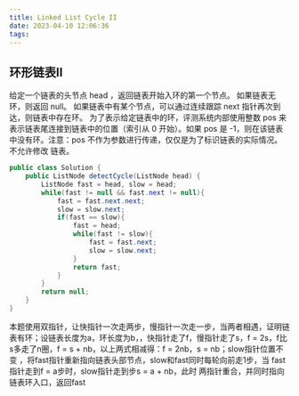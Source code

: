 ```yaml
---
title: Linked List Cycle II
date: 2023-04-10 12:06:36
tags:
---
```


## 环形链表II
给定一个链表的头节点  head ，返回链表开始入环的第一个节点。 如果链表无环，则返回 null。
如果链表中有某个节点，可以通过连续跟踪 next 指针再次到达，则链表中存在环。 为了表示给定链表中的环，评测系统内部使用整数 pos 来表示链表尾连接到链表中的位置（索引从 0 开始）。如果 pos 是 -1，则在该链表中没有环。注意：pos 不作为参数进行传递，仅仅是为了标识链表的实际情况。
不允许修改 链表。
```java
public class Solution {
    public ListNode detectCycle(ListNode head) {
        ListNode fast = head, slow = head;
        while(fast != null && fast.next != null){
            fast = fast.next.next;
            slow = slow.next;
            if(fast == slow){
                fast = head;
                while(fast != slow){
                    fast = fast.next;
                    slow = slow.next;
                }
                return fast;
            }
        }
        return null;
    }
}
```
本题使用双指针，让快指针一次走两步，慢指针一次走一步，当两者相遇，证明链表有环；设链表长度为a，环长度为b，，快指针走了f，慢指针走了s，f = 2s，f比s多走了n圈，f = s + nb，以上两式相减得：f = 2nb，s = nb；slow指针位置不变 ，将fast指针重新指向链表头部节点，slow和fast同时每轮向前走1步，当 fast 指针走到f = a步时，slow指针走到步s = a + nb，此时 两指针重合，并同时指向链表环入口，返回fast